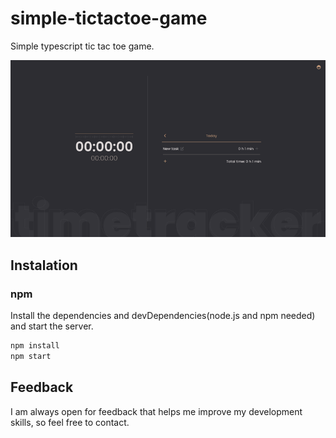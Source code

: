 # simple-tictactoe-game
Simple typescript tic tac toe game.

<img src="https://raw.githubusercontent.com/mtwebworks/timetracker-app/main/screenshot/screenshot.png" width="800">

## Instalation
### npm
Install the dependencies and devDependencies(node.js and npm needed) and start the server.

```sh
npm install
npm start
```

## Feedback
I am always open for feedback that helps me improve my development skills, so feel free to contact.